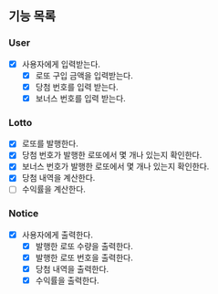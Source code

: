## 기능 목록

### User
- [x] 사용자에게 입력받는다.
  - [x] 로또 구입 금액을 입력받는다.
  - [x] 당첨 번호를 입력 받는다.
  - [x] 보너스 번호를 입력 받는다.

### Lotto
- [x] 로또를 발행한다.
- [x] 당첨 번호가 발행한 로또에서 몇 개나 있는지 확인한다.
- [x] 보너스 번호가 발행한 로또에서 몇 개나 있는지 확인한다.
- [x] 당첨 내역을 계산한다.
- [ ] 수익률을 계산한다.

### Notice
- [x] 사용자에게 출력한다.
  - [x] 발행한 로또 수량을 출력한다.
  - [x] 발행한 로또 번호을 출력한다.
  - [x] 당첨 내역을 출력한다.
  - [x] 수익률을 출력한다.